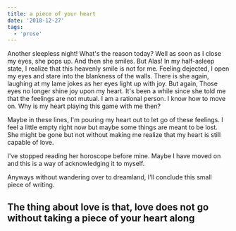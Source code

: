 ```yaml
---
title: a piece of your heart
date: '2018-12-27'
tags:
  - 'prose'
---
```


Another sleepless night! What's the reason today? Well as soon as I close my eyes, she pops up. And then she smiles. But Alas! In my half-asleep state, I realize that this heavenly smile is not for me. Feeling dejected, I open my eyes and stare into the blankness of the walls. There is she again, laughing at my lame jokes as her eyes light up with joy. But again, Those eyes no longer shine joy upon my heart. It's been a while since she told me that the feelings are not mutual. I am a rational person. I know how to move on. Why is my heart playing this game with me then?

Maybe in these lines, I'm pouring my heart out to let go of these feelings.
I feel a little empty right now but maybe some things are meant to be lost. She might be gone but not without making me realize that my heart is still capable of love.

I've stopped reading her horoscope before mine. Maybe I have moved on and this is a way of acknowledging it to myself.

Anyways without wandering over to dreamland, I'll conclude this small piece of writing.

## The thing about love is that, love does not go without taking a piece of your heart along
